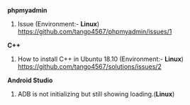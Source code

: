 
**phpmyadmin**
  1. Issue (Environment:- **Linux**) 
      https://github.com/tango4567/phpmyadmin/issues/1


**C++**
  1. How to install C++ in Ubuntu 18.10 (Environment:- **Linux**) 
      https://github.com/tango4567/solutions/issues/2
      
**Android Studio**
  1. ADB is not initializing but still showing loading.(**Linux**) 
